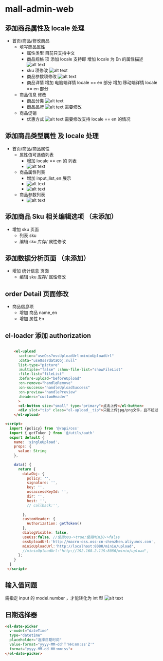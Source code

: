 # mall-admin-web

## 添加商品属性及 locale 处理 

- 首页/商品/修改商品
  - 填写商品属性
    - 属性类型 
      目前只支持中文
    - 商品规格 项
      添加 locale 支持即 增加 locale 为 En 的属性描述
      ![alt text](image.png)
    - sku 项修改
      ![alt text](image-1.png)
    - 商品参数项修改
      ![alt text](image-2.png)    
    - 商品详情
      增加 电脑端详情  locale == en 部分 
      增加 移动端详情  locale == en 部分
  - 商品信息  修改
    - 商品分类 ![alt text](image-3.png)
    - 商品品牌 ![alt text](image-4.png)  需要修改 
  - 商品促销
    - 优惠方式 ![alt text](image-5.png)  需要修改支持 locale == en 的情况


## 添加商品类型属性 及 locale 处理 

- 首页/商品/商品属性
  - 属性值可选值列表
    - 增加 locale == en 的 列表
    - ![alt text](image-6.png)
  - 商品属性列表
    - 增加 input_list_en 展示
    - ![alt text](image-7.png)
    - ![alt text](image-8.png)
  - 商品参数列表
    - ![alt text](image-9.png)

## 添加商品 Sku 相关编辑选项 （未添加）

- 增加 sku 页面
  - 列表 sku
  - 编辑 sku 库存/ 属性修改 

## 添加数据分析页面 （未添加）

- 增加 统计信息 页面
  - 编辑 sku 库存/ 属性修改 

## order Detail 页面修改 

- 商品信息项 
  - 增加 商品 name_en
  - 增加 属性 En  


## el-loader 添加 authorization

~~~html

    <el-upload
      :action="useOss?ossUploadUrl:minioUploadUrl"
      :data="useOss?dataObj:null"
      list-type="picture"
      :multiple="false" :show-file-list="showFileList"
      :file-list="fileList"
      :before-upload="beforeUpload"
      :on-remove="handleRemove"
      :on-success="handleUploadSuccess"
      :on-preview="handlePreview"
      :headers="customHeader" 
      >
      <el-button size="small" type="primary">点击上传</el-button>
      <div slot="tip" class="el-upload__tip">只能上传jpg/png文件，且不超过10MB</div>
    </el-upload>
  
<script>
  import {policy} from '@/api/oss'
  import { getToken } from '@/utils/auth'
  export default {
    name: 'singleUpload',
    props: {
      value: String
    },
    
    data() {
      return {
        dataObj: {
          policy: '',
          signature: '',
          key: '',
          ossaccessKeyId: '',
          dir: '',
          host: '',
          // callback:'',
          
        },
        customHeader: {
          Authorization: getToken()
        },
        dialogVisible: false,
        useOss:false, //使用oss->true;使用MinIO->false
        ossUploadUrl:'http://macro-oss.oss-cn-shenzhen.aliyuncs.com',
        minioUploadUrl:'http://localhost:8080/minio/upload',
        //minioUploadUrl:'http://192.168.2.119:8086/minio/upload',
      };
    }
  }
 </script>

~~~


## 输入值问题
需指定 input 的 model.number ，才能转化为 int 型 
![alt text](image-10.png)


## 日期选择器 

~~~html
<el-date-picker
  v-model="dateTime"
  type="datetime"
  placeholder="选择日期时间"
  value-format="yyyy-MM-dd'T'HH:mm:ss'Z'"
  format="yyyy-MM-dd HH:mm:ss">
</el-date-picker>

~~~

